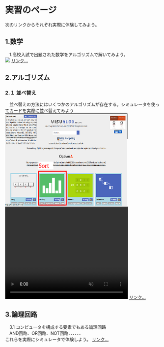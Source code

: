 <h1>実習のページ</h1>
<p>次のリンクからそれぞれ実際に体験してみよう。</p>

<h2>1.数学</h2>
　1.高校入試で出題された数学をアルゴリズムで解いてみよう。<br>
<img src="/Entrance_Q5/Q5_all.png">
<a href="https://y2020am.github.io/Entrance_Q5" target="_blank">リンク...</a>

<h2>2.アルゴリズム</h2>
<h3>2.１ 並べ替え</h3>
　並べ替えの方法にはいくつかのアルゴリズムが存在する。シミュレータを使ってカードを実際に並べ替えてみよう<br>
<img width="400" hegiht="300" src="simulator.png">
<span><video width="400" height="300" src="bubbleSort_400x300.mp4" controls muted></video></span>
<a href="https://visualgo.net/en" target="_blank">リンク...</a><br>
  

<h2>3.論理回路</h2>
　3.1 コンピュータを構成する要素でもある論理回路<br>
　AND回路、OR回路、NOT回路、、、、、、<br>
これらを実際にシミュレータで体験しよう。
<a href="https://www.falstad.com/circuit/" target="_blank">リンク...</a>


